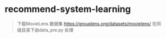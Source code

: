 # recommend-system-learning
>下载MovieLens 数据集 https://grouplens.org/datasets/movielens/
>在同级目录下由data_pre.py 处理
